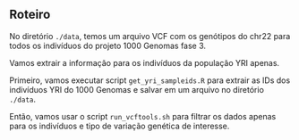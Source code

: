 ## Roteiro


No diretório `./data`, temos um arquivo VCF com os genótipos do chr22 para todos
os indivíduos do projeto 1000 Genomas fase 3.

Vamos extrair a informação para os indivíduos da população YRI apenas.

Primeiro, vamos executar script `get_yri_sampleids.R` para extrair as IDs dos
indivíduos YRI do 1000 Genomas e salvar em um arquivo no diretório `./data`.

Então, vamos usar o script `run_vcftools.sh` para filtrar os dados apenas para
os indivíduos e tipo de variação genética de interesse.
